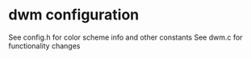 dwm configuration
==========

See config.h for color scheme info and other constants
See dwm.c for functionality changes
